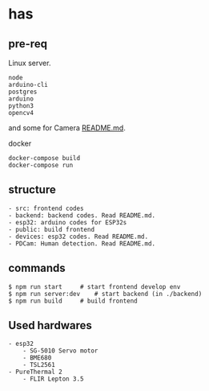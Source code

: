 # has

## pre-req

Linux server. 

```
node
arduino-cli
postgres
arduino
python3
opencv4
```

and some for Camera [README.md](PDCam/README.md).

docker
```
docker-compose build
docker-compose run
```

## structure
```
- src: frontend codes
- backend: backend codes. Read README.md.
- esp32: arduino codes for ESP32s
- public: build frontend
- devices: esp32 codes. Read README.md.
- PDCam: Human detection. Read README.md.
```

## commands
```
$ npm run start		# start frontend develop env
$ npm run server:dev	# start backend (in ./backend)
$ npm run build 	# build frontend 
```

## Used hardwares
```
- esp32
    - SG-5010 Servo motor
    - BME680
    - TSL2561
- PureThermal 2
    - FLIR Lepton 3.5
```
